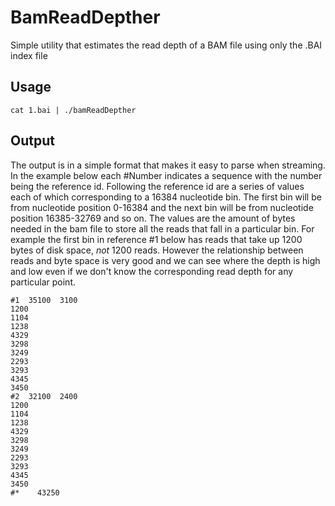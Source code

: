 # BamReadDepther
Simple utility that estimates the read depth of a BAM file using only the .BAI index file

## Usage
```
cat 1.bai | ./bamReadDepther
```

## Output
The output is in a simple format that makes it easy to parse when streaming. In the example below each #Number indicates a sequence with the number being the reference id. Following the reference id are a series of values each of which corresponding to a 16384 nucleotide bin. The first bin will be from nucleotide position 0-16384 and the next bin will be from nucleotide position 16385-32769 and so on. The values are the amount of bytes needed in the bam file to store all the reads that fall in a particular bin. For example the first bin in reference #1 below has reads that take up 1200 bytes of disk space, *not* 1200 reads. However the relationship between reads and byte space is very good and we can see where the depth is high and low even if we don't know the corresponding read depth for any particular point.
```
#1  35100  3100
1200
1104
1238
4329
3298
3249
2293
3293
4345
3450
#2  32100  2400
1200
1104
1238
4329
3298
3249
2293
3293
4345
3450
#*    43250
```
